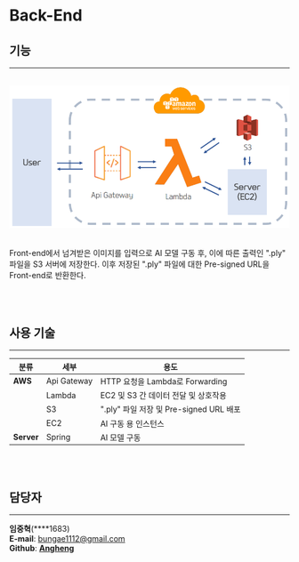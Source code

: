 # Back-End
## 기능
---
<br>
<img src="./resources/aws_map.png" alt="moving cat">
<br>
<br>

Front-end에서 넘겨받은 이미지를 입력으로 AI 모델 구동 후, 이에 따른 출력인 ".ply" 파일을 S3 서버에 저장한다. 이후 저장된 ".ply" 파일에 대한 Pre-signed URL을 Front-end로 반환한다.

<br>
<br>

## 사용 기술
---
| 분류 | 세부 | 용도 |
| --- | --- | --- |
| <b>AWS | Api Gateway | HTTP 요청을 Lambda로 Forwarding |
| | Lambda | EC2 및 S3 간 데이터 전달 및 상호작용 |
| | S3 | ".ply" 파일 저장 및 Pre-signed URL 배포 |
| | EC2 | AI 구동 용 인스턴스 |
| <b>Server | Spring | AI 모델 구동 |

<br>
<br>

## 담당자
---
<b>임중혁</b>(****1683)
<br>
<b>E-mail</b>: bungae1112@gmail.com
<br>
<b>Github</b>: <a href="https://github.com/Angheng"><b>Angheng</b></a>


